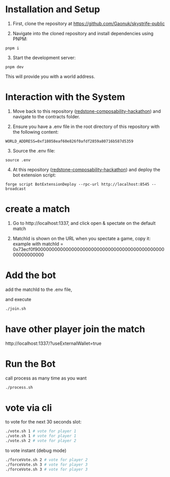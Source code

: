 # Installation and Setup

1. First, clone the repository at https://github.com/Gaonuk/skystrife-public

2. Navigate into the cloned repository and install dependencies using PNPM:

```
pnpm i
```
3. Start the development server:
   
```
pnpm dev
```

This will provide you with a world address.


# Interaction with the System

1. Move back to this repository ([redstone-composability-hackathon](https://github.com/wighawag/redstone-composability-hackathon/)) and navigate to the contracts folder.

2. Ensure you have a .env file in the root directory of this repository with the following content:

```
WORLD_ADDRESS=0xf18058eaf60e826f0afdf2859a80716b587d5359
```
3. Source the .env file:

```
source .env
```

4. At this repository ([redstone-composability-hackathon](https://github.com/wighawag/redstone-composability-hackathon/)) and deploy the bot extension script:

```
forge script BotExtensionDeploy --rpc-url http://localhost:8545 --broadcast
```


# create a match

1. Go to http://localhost:1337, and click open & spectate on the default match

2. MatchId is shown on the URL when you spectate a game, copy it: example with matchId = 0x73ecf0f900000000000000000000000000000000000000000000000000000000

# Add the bot

add the matchId to the .env file,

and execute

```bash
./join.sh
```

# have other player join the match

http://localhost:1337/?useExternalWallet=true

# Run the Bot

call process as many time as you want

```bash
./process.sh
```

# vote via cli

to vote for the next 30 seconds slot:
```bash
./vote.sh 1 # vote for player 1
./vote.sh 1 # vote for player 1
./vote.sh 2 # vote for player 2
```


to vote instant (debug mode)
```bash
./forceVote.sh 2 # vote for player 2
./forceVote.sh 3 # vote for player 3
./forceVote.sh 3 # vote for player 3
```
